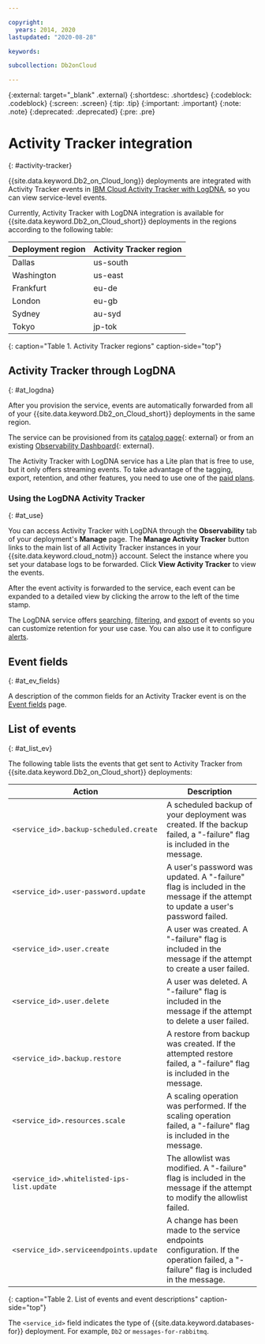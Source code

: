 ```yaml
---

copyright:
  years: 2014, 2020
lastupdated: "2020-08-28"

keywords: 

subcollection: Db2onCloud

---
```


<!-- Attribute definitions --> 
{:external: target="_blank" .external}
{:shortdesc: .shortdesc}
{:codeblock: .codeblock}
{:screen: .screen}
{:tip: .tip}
{:important: .important}
{:note: .note}
{:deprecated: .deprecated}
{:pre: .pre}

# Activity Tracker integration
{: #activity-tracker}

{{site.data.keyword.Db2_on_Cloud_long}} deployments are integrated with Activity Tracker events in [IBM Cloud Activity Tracker with LogDNA](/docs/Log-Analysis-with-LogDNA?topic=Log-Analysis-with-LogDNA-getting-started), so you can view service-level events.

Currently, Activity Tracker with LogDNA integration is available for {{site.data.keyword.Db2_on_Cloud_short}} deployments in the regions according to the following table: 

| Deployment region | Activity Tracker region |
|----------|-----------|
| Dallas | us-south |
| Washington | us-east |
| Frankfurt | eu-de |
| London | eu-gb |
| Sydney | au-syd |
| Tokyo | jp-tok |
{: caption="Table 1. Activity Tracker regions" caption-side="top"}


## Activity Tracker through LogDNA
{: #at_logdna}

After you provision the service, events are automatically forwarded from all of your {{site.data.keyword.Db2_on_Cloud_short}} deployments in the same region.

The service can be provisioned from its [catalog page](https://cloud.ibm.com/catalog/services/ibm-cloud-activity-tracker-with-logdna?callback=%2Fobserve%2Factivitytracker%2Fcreate){: external} or from an existing [Observability Dashboard](https://cloud.ibm.com/observe/activitytracker){: external}.

The Activity Tracker with LogDNA service has a Lite plan that is free to use, but it only offers streaming events. To take advantage of the tagging, export, retention, and other features, you need to use one of the [paid plans](/docs/Log-Analysis-with-LogDNA?topic=Log-Analysis-with-LogDNA-service_plans)<!-- [paid plans](/docs/Log-Analysis-with-LogDNA?topic=LogDNA-about#overview_pricing_plans) -->.

### Using the LogDNA Activity Tracker
{: #at_use}

You can access Activity Tracker with LogDNA through the **Observability** tab of your deployment's **Manage** page. The **Manage Activity Tracker** button links to the main list of all Activity Tracker instances in your {{site.data.keyword.cloud_notm}} account. Select the instance where you set your database logs to be forwarded. Click **View Activity Tracker** to view the events.

After the event activity is forwarded to the service, each event can be expanded to a detailed view by clicking the arrow to the left of the time stamp.

The LogDNA service offers [searching](/docs/Log-Analysis-with-LogDNA?topic=Log-Analysis-with-LogDNA-view_logs#view_logs_step6), [filtering](/docs/Log-Analysis-with-LogDNA?topic=Log-Analysis-with-LogDNA-view_logs#view_logs_step5), and [export](/docs/Log-Analysis-with-LogDNA?topic=Log-Analysis-with-LogDNA-export#export) of events so you can customize retention for your use case. You can also use it to configure [alerts](/docs/Log-Analysis-with-LogDNA?topic=Log-Analysis-with-LogDNA-alerts).

## Event fields
{: #at_ev_fields}

A description of the common fields for an Activity Tracker event is on the [Event fields](/docs/Activity-Tracker-with-LogDNA?topic=Activity-Tracker-with-LogDNA-event) page.

## List of events
{: #at_list_ev}

The following table lists the events that get sent to Activity Tracker from {{site.data.keyword.Db2_on_Cloud_short}} deployments:

| Action | Description |
|-------|-------|
| `<service_id>.backup-scheduled.create`| A scheduled backup of your deployment was created. If the backup failed, a "-failure" flag is included in the message. |
| `<service_id>.user-password.update`| A user's password was updated. A "-failure" flag is included in the message if the attempt to update a user's password failed. |
| `<service_id>.user.create`| A user was created. A "-failure" flag is included in the message if the attempt to create a user failed. |
| `<service_id>.user.delete`| A user was deleted. A "-failure" flag is included in the message if the attempt to delete a user failed. |
| `<service_id>.backup.restore`| A restore from backup was created. If the attempted restore failed, a "-failure" flag is included in the message. |
| `<service_id>.resources.scale`| A scaling operation was performed. If the scaling operation failed, a "-failure" flag is included in the message. |
| `<service_id>.whitelisted-ips-list.update`| The allowlist was modified. A "-failure" flag is included in the message if the attempt to modify the allowlist failed. |
| `<service_id>.serviceendpoints.update`| A change has been made to the service endpoints configuration. If the operation failed, a "-failure" flag is included in the message. |
{: caption="Table 2. List of events and event descriptions" caption-side="top"}

The `<service_id>` field indicates the type of {{site.data.keyword.databases-for}} deployment. For example, `Db2` or `messages-for-rabbitmq`.

